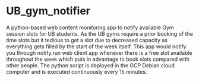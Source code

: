 # UB_gym_notifier
A python-based web content monitoring app to notify available Gym session slots for UB students. As the UB gyms require a prior booking of the time slots but it tedious to get a slot due to decreased capacity as everything gets filled by the start of the week itself. This app would notify you through notify.run web client app whenever there is a free slot available throughout the week which puts in advantage to book slots compared with other people. The python script is deployed in the GCP Debian cloud computer and is executed continuously every 15 minutes.
